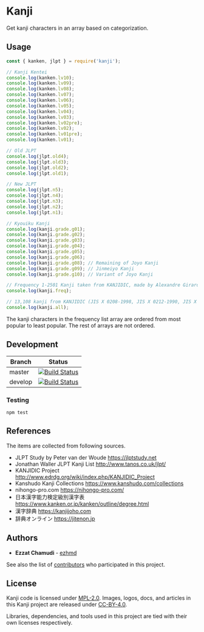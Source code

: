 # Kanji

Get kanji characters in an array based on categorization.

## Usage

```js
const { kanken, jlpt } = require('kanji');

// Kanji Kentei
console.log(kanken.lv10);
console.log(kanken.lv09);
console.log(kanken.lv08);
console.log(kanken.lv07);
console.log(kanken.lv06);
console.log(kanken.lv05);
console.log(kanken.lv04);
console.log(kanken.lv03);
console.log(kanken.lv02pre);
console.log(kanken.lv02);
console.log(kanken.lv01pre);
console.log(kanken.lv01);

// Old JLPT
console.log(jlpt.old4);
console.log(jlpt.old3);
console.log(jlpt.old2);
console.log(jlpt.old1);

// New JLPT
console.log(jlpt.n5);
console.log(jlpt.n4);
console.log(jlpt.n3);
console.log(jlpt.n2);
console.log(jlpt.n1);

// Kyouiku Kanji
console.log(kanji.grade.g01);
console.log(kanji.grade.g02);
console.log(kanji.grade.g03);
console.log(kanji.grade.g04);
console.log(kanji.grade.g05);
console.log(kanji.grade.g06);
console.log(kanji.grade.g08); // Remaining of Joyo Kanji
console.log(kanji.grade.g09); // Jinmeiyo Kanji
console.log(kanji.grade.g10); // Variant of Joyo Kanji

// Frequency 1-2501 Kanji taken from KANJIDIC, made by Alexandre Girardi
console.log(kanji.freq);

// 13,108 kanji from KANJIDIC (JIS X 0208-1998, JIS X 0212-1990, JIS X 0213-2012)
console.log(kanji.all);

```


The kanji characters in the frequency list array are ordered from most popular to least popular.
The rest of arrays are not ordered.

## Development

| Branch | Status |
| - | - |
| master | [![Build Status](https://travis-ci.org/ezhmd/kanji.svg?branch=master)](https://travis-ci.org/ezhmd/kanji) |
| develop | [![Build Status](https://travis-ci.org/ezhmd/kanji.svg?branch=develop)](https://travis-ci.org/ezhmd/kanji) |

### Testing
```
npm test
```
## References

The items are collected from following sources.

- JLPT Study by Peter van der Woude https://jlptstudy.net
- Jonathan Waller JLPT Kanji List http://www.tanos.co.uk/jlpt/
- KANJIDIC Project http://www.edrdg.org/wiki/index.php/KANJIDIC_Project
- Kanshudo Kanji Collections https://www.kanshudo.com/collections
- nihongo-pro.com https://nihongo-pro.com/
- 日本漢字能力検定級別漢字表 https://www.kanken.or.jp/kanken/outline/degree.html
- 漢字辞典 https://kanjijoho.com
- 辞典オンライン https://jitenon.jp

## Authors

* **Ezzat Chamudi** - [ezhmd](https://github.com/ezhmd)

See also the list of [contributors](https://github.com/ezhmd/kanji/graphs/contributors) who participated in this project.

## License

Kanji code is licensed under [MPL-2.0](https://www.mozilla.org/en-US/MPL/2.0/). Images, logos, docs, and articles in this Kanji project are released under [CC-BY-4.0](https://creativecommons.org/licenses/by/4.0/legalcode).

Libraries, dependencies, and tools used in this project are tied with their own licenses respectively.
